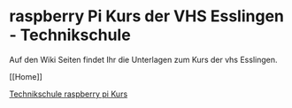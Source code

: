 # raspberry Pi Kurs der VHS Esslingen - Technikschule

Auf den Wiki Seiten findet Ihr die Unterlagen zum Kurs der vhs Esslingen.

[[Home]]

[Technikschule raspberry pi Kurs](http://www.vhs-esslingen.de/Kurse%20Details/fachbereich-FS4e26dbede2c90/semester-2-15/autowert-L757225)


